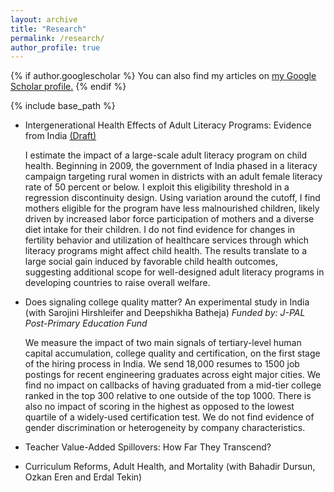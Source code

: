 ```yaml
---
layout: archive
title: "Research"
permalink: /research/
author_profile: true
---
```



{% if author.googlescholar %}
  You can also find my articles on <u><a href="{{author.googlescholar}}">my Google Scholar profile</a>.</u>
{% endif %}

{% include base_path %}

* Intergenerational Health Effects of Adult Literacy Programs: Evidence from India [(Draft)](https://papers.ssrn.com/sol3/papers.cfm?abstract_id=4120022)
 
    I estimate the impact of a large-scale adult literacy program on child health. Beginning in 2009, the government of India phased in a literacy campaign targeting rural women in districts with an adult female literacy rate of 50 percent or below. I exploit this eligibility threshold in a regression discontinuity design. Using variation around the cutoff, I find mothers eligible for the program have less malnourished children, likely driven by increased labor force participation of mothers and a diverse diet intake for their children. I do not find evidence for changes in fertility behavior and utilization of healthcare services through which literacy programs might affect child health. The results translate to a large social gain induced by favorable child health outcomes, suggesting additional scope for well-designed adult literacy programs in developing countries to raise overall welfare.
   
* Does signaling college quality matter? An experimental study in India (with Sarojini Hirshleifer and Deepshikha Batheja)
*Funded by: J-PAL Post-Primary Education Fund*

  We measure the impact of two main signals of tertiary-level human capital accumulation, college quality and certification, on the first stage of the hiring process in India. We send 18,000 resumes to 1500 job postings for recent engineering graduates across eight major cities.  We find no impact on callbacks of having graduated from a mid-tier college ranked in the top 300 relative to one outside of the top 1000. There is also no impact of scoring in the highest as opposed to the lowest quartile of a widely-used certification test. We do not find evidence of gender discrimination or heterogeneity by company characteristics.
 
* Teacher Value-Added Spillovers: How Far They Transcend?
 
* Curriculum Reforms, Adult Health, and Mortality (with Bahadir Dursun, Ozkan Eren and Erdal Tekin)
